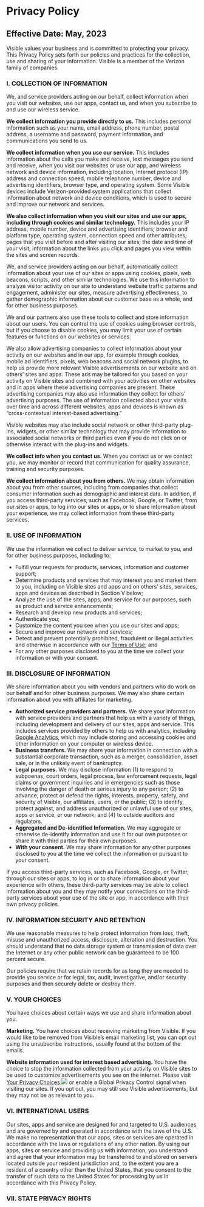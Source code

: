 Privacy Policy
==============

Effective Date: May, 2023
-------------------------

Visible values your business and is committed to protecting your privacy. This Privacy Policy sets forth our policies and practices for the collection, use and sharing of your information. Visible is a member of the Verizon family of companies.

### I. COLLECTION OF INFORMATION

We, and service providers acting on our behalf, collect information when you visit our websites, use our apps, contact us, and when you subscribe to and use our wireless service.

**We collect information you provide directly to us.** This includes personal information such as your name, email address, phone number, postal address, a username and password, payment information, and communications you send to us.

**We collect information when you use our service.** This includes information about the calls you make and receive, text messages you send and receive, when you visit our websites or use our app, and wireless network and device information, including location, Internet protocol (IP) address and connection speed, mobile telephone number, device and advertising identifiers, browser type, and operating system. Some Visible devices include Verizon-provided system applications that collect information about network and device conditions, which is used to secure and improve our network and services.

**We also collect information when you visit our sites and use our apps, including through cookies and similar technology.** This includes your IP address, mobile number, device and advertising identifiers; browser and platform type, operating system, connection speed and other attributes; pages that you visit before and after visiting our sites; the date and time of your visit; information about the links you click and pages you view within the sites and screen records.

We, and service providers acting on our behalf, automatically collect information about your use of our sites or apps using cookies, pixels, web beacons, scripts, and other similar technologies. We use this information to analyze visitor activity on our site to understand website traffic patterns and engagement, administer our sites, measure advertising effectiveness, to gather demographic information about our customer base as a whole, and for other business purposes.

We and our partners also use these tools to collect and store information about our users. You can control the use of cookies using browser controls, but if you choose to disable cookies, you may limit your use of certain features or functions on our websites or services.

We also allow advertising companies to collect information about your activity on our websites and in our app, for example through cookies, mobile ad identifiers, pixels, web beacons and social network plugins, to help us provide more relevant Visible advertisements on our website and on others’ sites and apps. These ads may be tailored for you based on your activity on Visible sites and combined with your activities on other websites and in apps where these advertising companies are present. These advertising companies may also use information they collect for others’ advertising purposes. The use of information collected about your visits over time and across different websites, apps and devices is known as “cross-contextual interest-based advertising.”

Visible websites may also include social network or other third-party plug-ins, widgets, or other similar technology that may provide information to associated social networks or third parties even if you do not click on or otherwise interact with the plug-ins and widgets.

**We collect info when you contact us.** When you contact us or we contact you, we may monitor or record that communication for quality assurance, training and security purposes.

**We collect information about you from others.** We may obtain information about you from other sources, including from companies that collect consumer information such as demographic and interest data. In addition, if you access third-party services, such as Facebook, Google, or Twitter, from our sites or apps, to log into our sites or apps, or to share information about your experience, we may collect information from these third-party services.

### II. USE OF INFORMATION

We use the information we collect to deliver service, to market to you, and for other business purposes, including to:

* Fulfill your requests for products, services, information and customer support;
* Determine products and services that may interest you and market them to you, including on Visible sites and apps and on others’ sites, services, apps and devices as described in Section V below;
* Analyze the use of the sites, apps, and service for our purposes, such as product and service enhancements;
* Research and develop new products and services;
* Authenticate you;
* Customize the content you see when you use our sites and apps;
* Secure and improve our network and services;
* Detect and prevent potentially prohibited, fraudulent or illegal activities and otherwise in accordance with our [Terms of Use](javascript:void(0);); and
* For any other purposes disclosed to you at the time we collect your information or with your consent.

### III. DISCLOSURE OF INFORMATION

We share information about you with vendors and partners who do work on our behalf and for other business purposes. We may also share certain information about you with affiliates for marketing.

* **Authorized service providers and partners.** We share your information with service providers and partners that help us with a variety of things, including development and delivery of our sites, apps and service. This includes services provided by others to help us with analytics, including [Google Analytics](https://policies.google.com/technologies/partner-sites), which may include storing and accessing cookies and other information on your computer or wireless device.
* **Business transfers.** We may share your information in connection with a substantial corporate transaction, such as a merger, consolidation, asset sale, or in the unlikely event of bankruptcy.
* **Legal purposes.** We may disclose information (1) to respond to subpoenas, court orders, legal process, law enforcement requests, legal claims or government inquiries and in emergencies such as those involving the danger of death or serious injury to any person; (2) to advance, protect or defend the rights, interests, property, safety, and security of Visible, our affiliates, users, or the public; (3) to identify, protect against, and address unauthorized or unlawful use of our sites, apps or service, or our network; and (4) to outside auditors and regulators.
* **Aggregated and De-identified Information.** We may aggregate or otherwise de-identify information and use it for our own purposes or share it with third parties for their own purposes.
* **With your consent.** We may share information for any other purposes disclosed to you at the time we collect the information or pursuant to your consent.

If you access third-party services, such as Facebook, Google, or Twitter, through our sites or apps, to log in or to share information about your experience with others, these third-party services may be able to collect information about you and they may notify your connections on the third-party services about your use of the site or app, in accordance with their own privacy policies.

### IV. INFORMATION SECURITY AND RETENTION

We use reasonable measures to help protect information from loss, theft, misuse and unauthorized access, disclosure, alteration and destruction. You should understand that no data storage system or transmission of data over the Internet or any other public network can be guaranteed to be 100 percent secure.

Our policies require that we retain records for as long they are needed to provide you service or for legal, tax, audit, investigative, and/or security purposes and then securely delete or destroy them.

### V. YOUR CHOICES

You have choices about certain ways we use and share information about you.

**Marketing.** You have choices about receiving marketing from Visible. If you would like to be removed from Visible’s email marketing list, you can opt out using the unsubscribe instructions, usually found at the bottom of the emails.

**Website information used for interest based advertising.** You have the choice to stop the information collected from your activity on Visible sites to be used to customize advertisements you see on the internet. Please visit [Your Privacy Choices ![](/images/svgs/privacy-choice-toggle.svg?t=2cf107d75d293b36bb0961e36e5b2d26)](https://www.visible.com/legal/privacy-choices "Privacy Choices") or enable a Global Privacy Control signal when visiting our sites. If you opt out, you may still see Visible advertisements, but they may not be as relevant to you.

### VI. INTERNATIONAL USERS

Our sites, apps and service are designed for and targeted to U.S. audiences and are governed by and operated in accordance with the laws of the U.S. We make no representation that our apps, sites or services are operated in accordance with the laws or regulations of any other nation. By using our apps, sites or service and providing us with information, you understand and agree that your information may be transferred to and stored on servers located outside your resident jurisdiction and, to the extent you are a resident of a country other than the United States, that you consent to the transfer of such data to the United States for processing by us in accordance with this Privacy Policy.

### VII. STATE PRIVACY RIGHTS